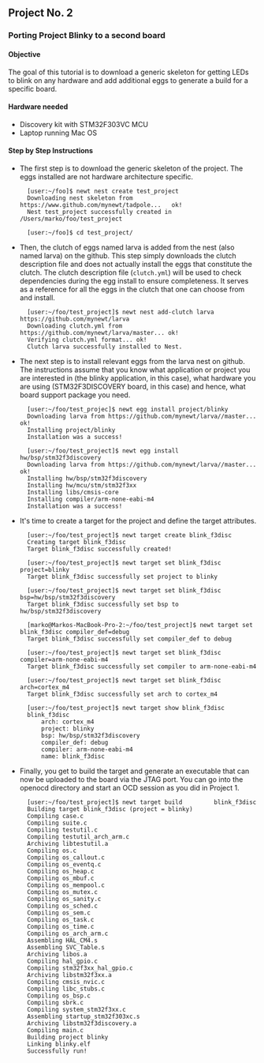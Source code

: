 ## Project No. 2
### Porting Project Blinky to a second board

#### Objective

The goal of this tutorial is to download a generic skeleton for getting LEDs to blink on any hardware and add additional eggs to generate a build for a specific board.

#### Hardware needed

* Discovery kit with STM32F303VC MCU
* Laptop running Mac OS


#### Step by Step Instructions

* The first step is to download the generic skeleton of the project. The eggs installed are not hardware architecture specific.

        [user:~/foo]$ newt nest create test_project
        Downloading nest skeleton from https://www.github.com/mynewt/tadpole...   ok!
        Nest test_project successfully created in /Users/marko/foo/test_project
    
        [user:~/foo]$ cd test_project/

* Then, the clutch of eggs named larva is added from the nest (also named larva) on the github. This step simply downloads the clutch description file and does not actually install the eggs that constitute the clutch. The clutch description file (`clutch.yml`) will be used to check dependencies during the egg install to ensure completeness. It serves as a reference for all the eggs in the clutch that one can choose from and install.
 
        [user:~/foo/test_project]$ newt nest add-clutch larva https://github.com/mynewt/larva
        Downloading clutch.yml from https://github.com/mynewt/larva/master... ok!
        Verifying clutch.yml format... ok!
        Clutch larva successfully installed to Nest.

* The next step is to install relevant eggs from the larva nest on github. The instructions assume that you know what application or project you are interested in (the blinky application, in this case), what hardware you are using (STM32F3DISCOVERY board, in this case) and hence, what board support package you need. 

        [user:~/foo/test_projec]$ newt egg install project/blinky          
        Downloading larva from https://github.com/mynewt/larva//master... ok!
        Installing project/blinky
        Installation was a success!
    
        [user:~/foo/test_project]$ newt egg install hw/bsp/stm32f3discovery
        Downloading larva from https://github.com/mynewt/larva//master... ok!
        Installing hw/bsp/stm32f3discovery
        Installing hw/mcu/stm/stm32f3xx
        Installing libs/cmsis-core
        Installing compiler/arm-none-eabi-m4
        Installation was a success!


* It's time to create a target for the project and define the target attributes. 

        [user:~/foo/test_project]$ newt target create blink_f3disc
        Creating target blink_f3disc
        Target blink_f3disc successfully created!

        [user:~/foo/test_project]$ newt target set blink_f3disc project=blinky
        Target blink_f3disc successfully set project to blinky

        [user:~/foo/test_project]$ newt target set blink_f3disc bsp=hw/bsp/stm32f3discovery
        Target blink_f3disc successfully set bsp to hw/bsp/stm32f3discovery

        [marko@Markos-MacBook-Pro-2:~/foo/test_project]$ newt target set blink_f3disc compiler_def=debug
        Target blink_f3disc successfully set compiler_def to debug

        [user:~/foo/test_project]$ newt target set blink_f3disc compiler=arm-none-eabi-m4
        Target blink_f3disc successfully set compiler to arm-none-eabi-m4
        
        [user:~/foo/test_project]$ newt target set blink_f3disc arch=cortex_m4
        Target blink_f3disc successfully set arch to cortex_m4
        
        [user:~/foo/test_project]$ newt target show blink_f3disc
        blink_f3disc
	        arch: cortex_m4
	        project: blinky
	        bsp: hw/bsp/stm32f3discovery
	        compiler_def: debug
	        compiler: arm-none-eabi-m4
	        name: blink_f3disc
        
* Finally, you get to build the target and generate an executable that can now be uploaded to the board via the JTAG port. You can go into the openocd directory and start an OCD session as you did in Project 1.
        
        [user:~/foo/test_project]$ newt target build         blink_f3disc
        Building target blink_f3disc (project = blinky)
        Compiling case.c
        Compiling suite.c
        Compiling testutil.c
        Compiling testutil_arch_arm.c
        Archiving libtestutil.a
        Compiling os.c
        Compiling os_callout.c
        Compiling os_eventq.c
        Compiling os_heap.c
        Compiling os_mbuf.c
        Compiling os_mempool.c
        Compiling os_mutex.c
        Compiling os_sanity.c
        Compiling os_sched.c
        Compiling os_sem.c
        Compiling os_task.c
        Compiling os_time.c
        Compiling os_arch_arm.c
        Assembling HAL_CM4.s
        Assembling SVC_Table.s
        Archiving libos.a
        Compiling hal_gpio.c
        Compiling stm32f3xx_hal_gpio.c
        Archiving libstm32f3xx.a
        Compiling cmsis_nvic.c
        Compiling libc_stubs.c
        Compiling os_bsp.c
        Compiling sbrk.c
        Compiling system_stm32f3xx.c
        Assembling startup_stm32f303xc.s
        Archiving libstm32f3discovery.a
        Compiling main.c
        Building project blinky
        Linking blinky.elf
        Successfully run!

